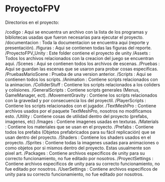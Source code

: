# ProyectoFPV
Directorios en el proyecto:

   /codigo : Aqui se encuentra un archivo con la lista de los programas y bibliotecas usadas que fueron necesarias para ejecutar el proyecto.
   /documentacion : Toda la documentacion se encuentra aqui (reporte y presentación).
	/figuras : Aqui se contienen todas las figuras del reporte.
   /ProyectoFPV_Unity : Este folder contiene el proyecto de unity
	/Assets : Todos los archivos relacionados con la creacion del juego se encuentran aqui.
	   /Scenes : Aqui se contienen todos los archivos de escenas.
	      /Pruebas : Aqui se guardan las escenas que se usaron para probar cosas especificas.
              /PruebasMarioScene : Prueba de una version anterior.
	   /Scripts : Aqui se contienen todos los scripts.
	      /Animation : Contiene scripts relacionados con la animacion.
	      /ColliderStuff : Contiene los scripts relacionados a los coliders y colisiones.
	      /GeneralScripts : Contiene scripts generales (Menus, GameManager, ect).
	      /MovementGravity : Contiene los scripts relacionados con la gravedad y por consecuencia los del proyectil.
	      /PlayerScripts : Contiene los scripts relacionados con el jugador.
	   /TextMeshPro : Contiene archivos usados por el paquete TextMeshPro, nosotros no modificamos esto.
	   /Utility : Contiene cosas de utilidad dentro del proyecto (prefabs, imagenes, etc) 
	      /Images : Contiene imagenes usadas en texturas.
	      /Materials : Contiene los materiales que se usan en el proyecto.
	      /Prefabs : Contiene todos los prefabs (Objetos prefabricados para su fácil replicación) que se usan dentro del proyecto.
	      /Shaders : Contiene los shaders usados en el proyecto.
	      /Sprites : Contiene todas la imagenes usadas para animaciones o como objetos por si mismos dentro del proyecto. Estas usualmente son pixel art.
	/Packages : Contiene archivos especificos de unity para su correcto funcionamiento, no fue editado por nosotros.
	/ProyectSettings : Contiene archivos especificos de unity para su correcto funcionamiento, no fue editado por nosotros.
	/UserSettings : Contiene archivos especificos de unity para su correcto funcionamiento, no fue editado por nosotros.
